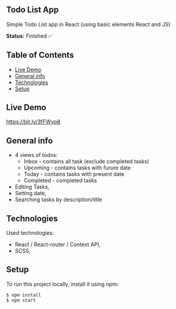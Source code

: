 ## Todo List App

Simple Todo List app in React (using basic elements React and JS)

**Status:** Finished :white_check_mark:

## Table of Contents

- [Live Demo](#live-demo)
- [General info](#general-info)
- [Technologies](#technologies)
- [Setup](#setup)

## Live Demo

https://bit.ly/3fFWyp8

## General info

* 4 views of todos:
  * Inbox - contains all task (exclude completed tasks)
  * Upcoming - contains tasks with furure date
  * Today - contains tasks with present date
  * Completed - completed tasks
* Editing Tasks,
* Setting date,
* Searching tasks by description/title

## Technologies

Used technologies:

- React / React-router / Context API,
- SCSS,

## Setup

To run this project locally, install it using npm:

```
$ npm install
$ npm start
```
